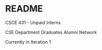 # README

CSCE 431 - Unpaid Interns

CSE Department Graduates Alumni Network

Currently in Iteration 1


